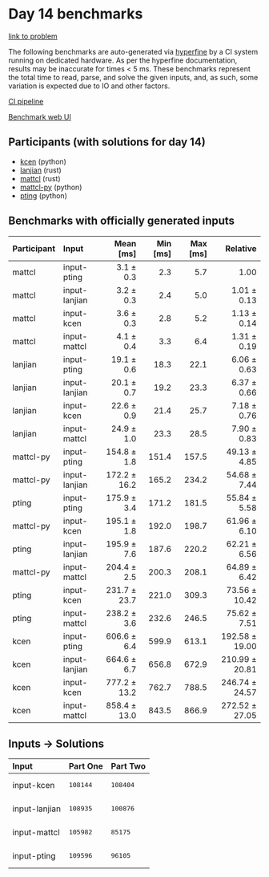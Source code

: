 # Day 14 benchmarks

[link to problem](https://adventofcode.com/2023/day/14)

The following benchmarks are auto-generated via
[hyperfine](https://github.com/sharkdp/hyperfine) by a CI system running on
dedicated hardware. As per the hyperfine documentation, results may be
inaccurate for times < 5 ms. These benchmarks represent the total time to read,
parse, and solve the given inputs, and, as such, some variation is expected due
to IO and other factors.

[CI pipeline](http://ci.papercode.net:8080/teams/main/pipelines/aoc2023)

[Benchmark web UI](https://aoc.ancalagon.black)


## Participants (with solutions for day 14)

- [kcen](https://github.com/kcen/aoc2023) (python)
- [lanjian](https://github.com/lanjian/aoc-2023) (rust)
- [mattcl](https://github.com/mattcl/aoc2023) (rust)
- [mattcl-py](https://github.com/mattcl/aoc2023-py) (python)
- [pting](https://github.com/pting/aoc2023) (python)


## Benchmarks with officially generated inputs

| Participant | Input | Mean [ms] | Min [ms] | Max [ms] | Relative |
|:---|:---|---:|---:|---:|---:|
| mattcl | input-pting | 3.1 ± 0.3 | 2.3 | 5.7 | 1.00 |
| mattcl | input-lanjian | 3.2 ± 0.3 | 2.4 | 5.0 | 1.01 ± 0.13 |
| mattcl | input-kcen | 3.6 ± 0.3 | 2.8 | 5.2 | 1.13 ± 0.14 |
| mattcl | input-mattcl | 4.1 ± 0.4 | 3.3 | 6.4 | 1.31 ± 0.19 |
| lanjian | input-pting | 19.1 ± 0.6 | 18.3 | 22.1 | 6.06 ± 0.63 |
| lanjian | input-lanjian | 20.1 ± 0.7 | 19.2 | 23.3 | 6.37 ± 0.66 |
| lanjian | input-kcen | 22.6 ± 0.9 | 21.4 | 25.7 | 7.18 ± 0.76 |
| lanjian | input-mattcl | 24.9 ± 1.0 | 23.3 | 28.5 | 7.90 ± 0.83 |
| mattcl-py | input-pting | 154.8 ± 1.8 | 151.4 | 157.5 | 49.13 ± 4.85 |
| mattcl-py | input-lanjian | 172.2 ± 16.2 | 165.2 | 234.2 | 54.68 ± 7.44 |
| pting | input-pting | 175.9 ± 3.4 | 171.2 | 181.5 | 55.84 ± 5.58 |
| mattcl-py | input-kcen | 195.1 ± 1.8 | 192.0 | 198.7 | 61.96 ± 6.10 |
| pting | input-lanjian | 195.9 ± 7.6 | 187.6 | 220.2 | 62.21 ± 6.56 |
| mattcl-py | input-mattcl | 204.4 ± 2.5 | 200.3 | 208.1 | 64.89 ± 6.42 |
| pting | input-kcen | 231.7 ± 23.7 | 221.0 | 309.3 | 73.56 ± 10.42 |
| pting | input-mattcl | 238.2 ± 3.6 | 232.6 | 246.5 | 75.62 ± 7.51 |
| kcen | input-pting | 606.6 ± 6.4 | 599.9 | 613.1 | 192.58 ± 19.00 |
| kcen | input-lanjian | 664.6 ± 6.7 | 656.8 | 672.9 | 210.99 ± 20.81 |
| kcen | input-kcen | 777.2 ± 13.2 | 762.7 | 788.5 | 246.74 ± 24.57 |
| kcen | input-mattcl | 858.4 ± 13.0 | 843.5 | 866.9 | 272.52 ± 27.05 |


## Inputs -> Solutions

| Input | Part One | Part Two |
|:---|:---|:---|
|input-kcen|<pre>108144</pre>|<pre>108404</pre>|
|input-lanjian|<pre>108935</pre>|<pre>100876</pre>|
|input-mattcl|<pre>105982</pre>|<pre>85175</pre>|
|input-pting|<pre>109596</pre>|<pre>96105</pre>|
